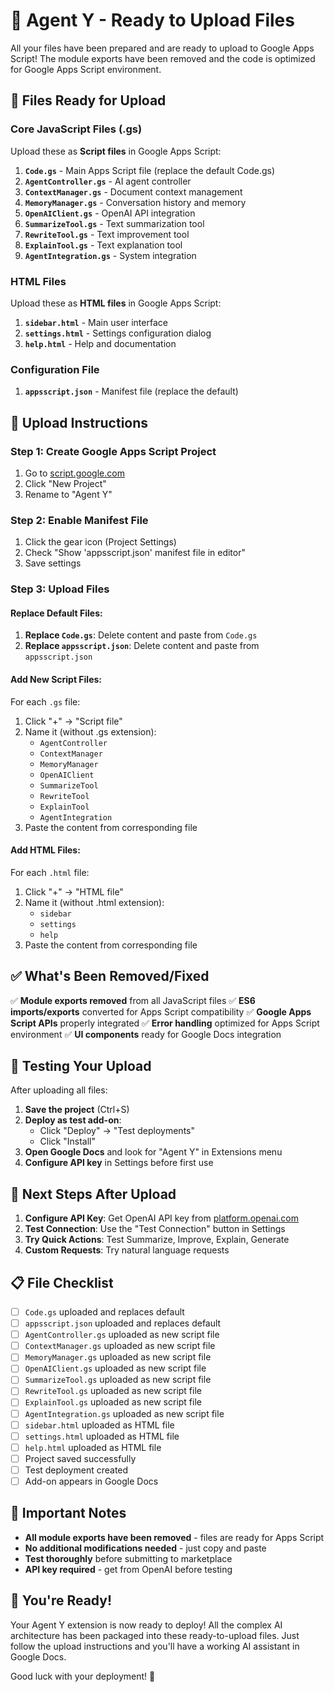 # 🚀 Agent Y - Ready to Upload Files

All your files have been prepared and are ready to upload to Google Apps Script! The module exports have been removed and the code is optimized for Google Apps Script environment.

## 📁 Files Ready for Upload

### **Core JavaScript Files (.gs)**
Upload these as **Script files** in Google Apps Script:

1. **`Code.gs`** - Main Apps Script file (replace the default Code.gs)
2. **`AgentController.gs`** - AI agent controller
3. **`ContextManager.gs`** - Document context management
4. **`MemoryManager.gs`** - Conversation history and memory
5. **`OpenAIClient.gs`** - OpenAI API integration
6. **`SummarizeTool.gs`** - Text summarization tool
7. **`RewriteTool.gs`** - Text improvement tool
8. **`ExplainTool.gs`** - Text explanation tool
9. **`AgentIntegration.gs`** - System integration

### **HTML Files**
Upload these as **HTML files** in Google Apps Script:

1. **`sidebar.html`** - Main user interface
2. **`settings.html`** - Settings configuration dialog
3. **`help.html`** - Help and documentation

### **Configuration File**
1. **`appsscript.json`** - Manifest file (replace the default)

## 🔧 Upload Instructions

### Step 1: Create Google Apps Script Project
1. Go to [script.google.com](https://script.google.com)
2. Click "New Project"
3. Rename to "Agent Y"

### Step 2: Enable Manifest File
1. Click the gear icon (Project Settings)
2. Check "Show 'appsscript.json' manifest file in editor"
3. Save settings

### Step 3: Upload Files

#### Replace Default Files:
1. **Replace `Code.gs`**: Delete content and paste from `Code.gs`
2. **Replace `appsscript.json`**: Delete content and paste from `appsscript.json`

#### Add New Script Files:
For each `.gs` file:
1. Click "+" → "Script file"
2. Name it (without .gs extension):
   - `AgentController`
   - `ContextManager`
   - `MemoryManager`
   - `OpenAIClient`
   - `SummarizeTool`
   - `RewriteTool`
   - `ExplainTool`
   - `AgentIntegration`
3. Paste the content from corresponding file

#### Add HTML Files:
For each `.html` file:
1. Click "+" → "HTML file"
2. Name it (without .html extension):
   - `sidebar`
   - `settings`
   - `help`
3. Paste the content from corresponding file

## ✅ What's Been Removed/Fixed

✅ **Module exports removed** from all JavaScript files
✅ **ES6 imports/exports** converted for Apps Script compatibility
✅ **Google Apps Script APIs** properly integrated
✅ **Error handling** optimized for Apps Script environment
✅ **UI components** ready for Google Docs integration

## 🧪 Testing Your Upload

After uploading all files:

1. **Save the project** (Ctrl+S)
2. **Deploy as test add-on**:
   - Click "Deploy" → "Test deployments"
   - Click "Install"
3. **Open Google Docs** and look for "Agent Y" in Extensions menu
4. **Configure API key** in Settings before first use

## 🔑 Next Steps After Upload

1. **Configure API Key**: Get OpenAI API key from [platform.openai.com](https://platform.openai.com/api-keys)
2. **Test Connection**: Use the "Test Connection" button in Settings
3. **Try Quick Actions**: Test Summarize, Improve, Explain, Generate
4. **Custom Requests**: Try natural language requests

## 📋 File Checklist

- [ ] `Code.gs` uploaded and replaces default
- [ ] `appsscript.json` uploaded and replaces default
- [ ] `AgentController.gs` uploaded as new script file
- [ ] `ContextManager.gs` uploaded as new script file
- [ ] `MemoryManager.gs` uploaded as new script file
- [ ] `OpenAIClient.gs` uploaded as new script file
- [ ] `SummarizeTool.gs` uploaded as new script file
- [ ] `RewriteTool.gs` uploaded as new script file
- [ ] `ExplainTool.gs` uploaded as new script file
- [ ] `AgentIntegration.gs` uploaded as new script file
- [ ] `sidebar.html` uploaded as HTML file
- [ ] `settings.html` uploaded as HTML file
- [ ] `help.html` uploaded as HTML file
- [ ] Project saved successfully
- [ ] Test deployment created
- [ ] Add-on appears in Google Docs

## 🚨 Important Notes

- **All module exports have been removed** - files are ready for Apps Script
- **No additional modifications needed** - just copy and paste
- **Test thoroughly** before submitting to marketplace
- **API key required** - get from OpenAI before testing

## 🎉 You're Ready!

Your Agent Y extension is now ready to deploy! All the complex AI architecture has been packaged into these ready-to-upload files. Just follow the upload instructions and you'll have a working AI assistant in Google Docs.

Good luck with your deployment! 🚀
